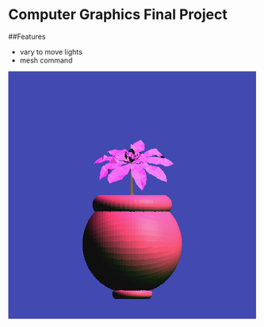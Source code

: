 # Computer Graphics Final Project

##Features

 * vary to move lights
 * mesh command


![alt text](https://github.com/aortmannli/graphics_FinalProj/blob/master/graphics_final.gif?raw=true)


